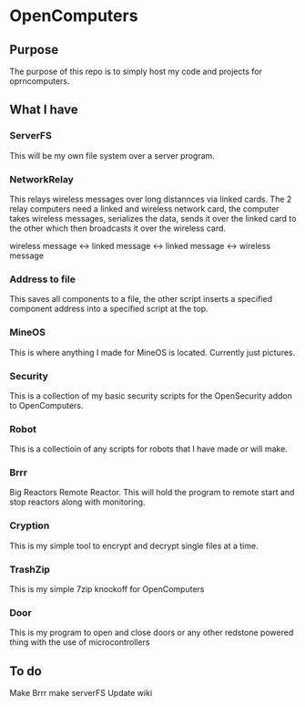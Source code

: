 # OpenComputers
## Purpose
The purpose of this repo is to simply host my code and projects for oprncomputers.

## What I have
### ServerFS
This will be my own file system over a server program.

### NetworkRelay
This relays wireless messages over long distannces via linked cards. The 2 relay computers need a linked and wireless network card, 
the computer takes wireless messages, serializes the data, sends it over the linked card to the other which then broadcasts it over
the wireless card. 

wireless message <-> linked message <-> linked message <-> wireless message

### Address to file
This saves all components to a file, the other script inserts a specified component address into a specified script at the top.

### MineOS
This is where anything I made for MineOS is located. Currently just pictures.

### Security
This is a collection of my basic security scripts for the OpenSecurity addon to OpenComputers.

### Robot
This is a collectioin of any scripts for robots that I have made or will make.

### Brrr
Big Reactors Remote Reactor. This will hold the program to remote start and stop reactors along with monitoring.

### Cryption
This is my simple tool to encrypt and decrypt single files at a time.

### TrashZip
This is my simple 7zip knockoff for OpenComputers

### Door
This is my program to open and close doors or any other redstone powered thing with the use of microcontrollers

## To do
Make Brrr
make serverFS
Update wiki